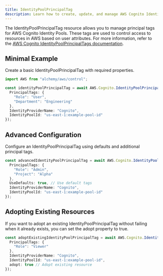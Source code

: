 ```yaml
---
title: IdentityPoolPrincipalTag
description: Learn how to create, update, and manage AWS Cognito IdentityPoolPrincipalTags using Alchemy Cloud Control.
---
```



The IdentityPoolPrincipalTag resource allows you to manage principal tags for AWS Cognito Identity Pools. These tags are used to control access to resources in AWS based on user attributes. For more information, refer to the [AWS Cognito IdentityPoolPrincipalTags documentation](https://docs.aws.amazon.com/cognito/latest/userguide/).

## Minimal Example

Create a basic IdentityPoolPrincipalTag with required properties.

```ts
import AWS from "alchemy/aws/control";

const identityPoolPrincipalTag = await AWS.Cognito.IdentityPoolPrincipalTag("exampleIdentityPoolTag", {
  PrincipalTags: {
    "Role": "User",
    "Department": "Engineering"
  },
  IdentityProviderName: "Cognito",
  IdentityPoolId: "us-east-1:example-pool-id"
});
```

## Advanced Configuration

Configure an IdentityPoolPrincipalTag using defaults and additional principal tags.

```ts
const advancedIdentityPoolPrincipalTag = await AWS.Cognito.IdentityPoolPrincipalTag("advancedIdentityPoolTag", {
  PrincipalTags: {
    "Role": "Admin",
    "Project": "Alpha"
  },
  UseDefaults: true, // Use default tags
  IdentityProviderName: "Cognito",
  IdentityPoolId: "us-east-1:example-pool-id"
});
```

## Adopting Existing Resources

If you want to adopt an existing IdentityPoolPrincipalTag without failing when it already exists, you can set the adopt property to true.

```ts
const adoptExistingIdentityPoolPrincipalTag = await AWS.Cognito.IdentityPoolPrincipalTag("existingIdentityPoolTag", {
  PrincipalTags: {
    "Role": "Viewer"
  },
  IdentityProviderName: "Cognito",
  IdentityPoolId: "us-east-1:example-pool-id",
  adopt: true // Adopt existing resource
});
```
